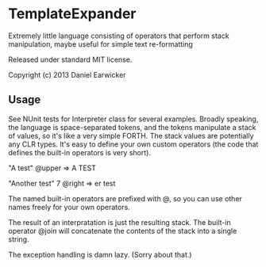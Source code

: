 TemplateExpander
================

Extremely little language consisting of operators that perform stack manipulation, maybe useful for simple 
text re-formatting

Released under standard MIT license.

Copyright (c) 2013 Daniel Earwicker

Usage
-----

See NUnit tests for Interpreter class for several examples. Broadly speaking, the language is space-separated 
tokens, and the tokens manipulate a stack of values, so it's like a very simple FORTH. The stack values are
potentially any CLR types. It's easy to define your own custom operators (the code that defines the built-in
operators is very short).

"A test" @upper
=> A TEST

"Another test" 7 @right
=> er test

The named built-in operators are prefixed with @, so you can use other names freely for your own operators.

The result of an interpratation is just the resulting stack. The built-in operator @join will concatenate the
contents of the stack into a single string.

The exception handling is damn lazy. (Sorry about that.)
